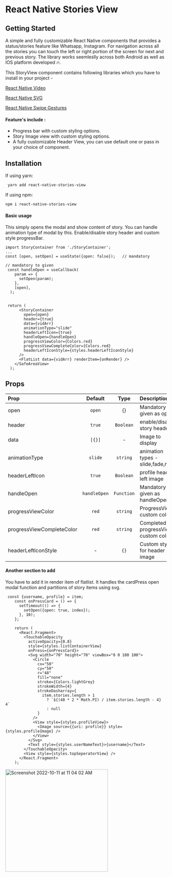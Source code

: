 
# React Native Stories View
## Getting Started

A simple and fully customizable React Native components that provides a status/stories feature like Whatsapp, Instagram.
For navigation across all the stories you can touch the left or right portion of the screen for next and previous story. 
The library works seemleslly across both Android as well as IOS platform developed 🔥.


This StoryView component contains following libraries which you have to install in your project -

 [React Native Video](https://www.npmjs.com/package/react-native-video)
 
 [React Native SVG](https://www.npmjs.com/package/react-native-svg)

 [React Native Swipe Gestures](https://www.npmjs.com/package/react-native-swipe-gestures)
 

#### Feature's include :

- Progress bar with custom styling options.
- Story Image view with custom styling options.
- A fully customizable Header View, you can use default one or pass in your choice of component.


## Installation

If using yarn: 

```bash
 yarn add react-native-stories-view
```

If using npm:
```bash
npm i react-native-stories-view
```

#### Basic usage
This simply opens the modal and show content of story. You can handle animation type of modal by this.
Enable/disable story header and custom style progressBar.


```
import StoryContainer from './StoryContainer';
...
const [open, setOpen] = useState({open: false});   // mandatory

// mandatory to given
 const handleOpen = useCallback(
    param => {
      setOpen(param);
    },
    [open],
  );


 return (
      <StoryContainer
        open={open}
        header={true}
        data={vidArr}
        animationType="slide"
        headerLeftIcon={true}
        handleOpen={handleOpen}
        progressViewColor={Colors.red}
        progressViewCompleteColor={Colors.red}
        headerLeftIconStyle={styles.headerLeftIconStyle}
      />
      <FlatList data={vidArr} renderItem={onRender} />
    </SafeAreaView>
  );
```
    
## Props

| Prop                     |  Default   |         Type          | Description                |
| :------------------------| :-------:  | :-------------------: | :------------------------- |
| open                     | `open`     |       {}              | Mandatory to given as open |
| header                   |  `true`   |      `Boolean`        | enable/disable story header|
| data                     |`[{}]`      | -             | Image to display           |
| animationType            |     `slide`|      `string`       | animation types - slide,fade,none    |
| headerLeftIcon           |     `true`     |   `Boolean`                  | profile header left image                |
| handleOpen               |  `handleOpen`   |       `Function`       | Mandatory to given as handleOpen  |
| progressViewColor        |  `red`   |       `string`       | ProgressView custom colour  |
| progressViewCompleteColor|  `red`   |       `string`       | Completed progressView custom color  |
| headerLeftIconStyle      |  -   |       `{}`       | Custom style for header left image  |


#### Another section to add

You have to add it in render item of flatlist. It handles the cardPress open modal function and partitions of story items using svg.

```
 const {username, profile} = item;
    const onPressCard = () => {
      setTimeout(() => {
        setOpen({open: true, index});
      }, 10);
    };

    return (
      <React.Fragment>
        <TouchableOpacity
          activeOpacity={0.8}
          style={styles.listContainerView}
          onPress={onPressCard}>
          <Svg width="70" height="70" viewBox="0 0 100 100">
            <Circle
              cx="50"
              cy="50"
              r="48"
              fill="none"
              stroke={Colors.lightGrey}
              strokeWidth={4}
              strokeDasharray={
                item.stories.length > 1
                  ? `${(48 * 2 * Math.PI) / item.stories.length - 4} 4`
                  : null
              }
            />
            <View style={styles.profileView}>
              <Image source={{uri: profile}} style={styles.profileImage} />
            </View>
          </Svg>
          <Text style={styles.userNameText}>{username}</Text>
        </TouchableOpacity>
        <View style={styles.topSeperatorView} />
      </React.Fragment>
    );
```

<img width="320" alt="Screenshot 2022-10-11 at 11 04 02 AM" src="https://user-images.githubusercontent.com/103026925/195005135-8f25f836-1edd-4057-a681-8fc6b578e409.png">
